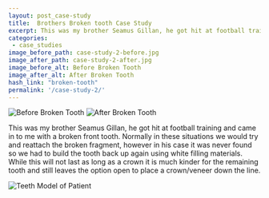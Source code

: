 ```yaml
---
layout: post_case-study
title:  Brothers Broken tooth Case Study
excerpt: This was my brother Seamus Gillan, he got hit at football training and came in to me with a broken front tooth.
categories:
 - case_studies
image_before_path: case-study-2-before.jpg
image_after_path: case-study-2-after.jpg
image_before_alt: Before Broken Tooth
image_after_alt: After Broken Tooth
hash_link: "broken-tooth"
permalink: '/case-study-2/'
---
```

<div class="u-center-table u-mb-large-1-5">
  <img src="{{site.baseurl}}/assets/images/case-study-2-before.jpg" alt="Before Broken Tooth">
  <img src="{{site.baseurl}}/assets/images/case-study-2-after.jpg" alt="After Broken Tooth">
</div>

This was my brother Seamus Gillan, he got hit at football training and came in to me with a broken front tooth. Normally in these situations we would try and reattach the broken fragment, however in his case it was never found so we had to build the tooth back up again using white filling materials. While this will not last as long as a crown it is much kinder for the remaining tooth and still leaves the option open to place a crown/veneer down the line.

![Teeth Model of Patient]({{site.baseurl}}/assets/images/case-study-2-closeup.jpg)
